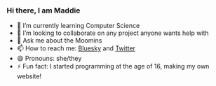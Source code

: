 ### Hi there, I am Maddie 

- 🌱 I’m currently learning Computer Science
- 👯 I’m looking to collaborate on any project anyone wants help with
- 💬 Ask me about the Moomins
- 📫 How to reach me: [Bluesky](https://bluesky.maddieis.me/) and [Twitter](https://twitter.com/maddieis_me)
- 😄 Pronouns: she/they
- ⚡ Fun fact: I started programming at the age of 16, making my own website! 

